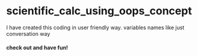 # scientific_calc_using_oops_concept

I have created this coding in user friendly way. variables names like just conversation way

#### check out and have fun!
